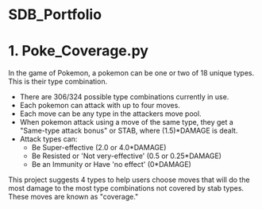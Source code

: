 # SDB_Portfolio


# 1. Poke_Coverage.py

In the game of Pokemon, a pokemon can be one or two of 18 unique types. This is their type combination.
 - There are 306/324 possible type combinations currently in use.
 - Each pokemon can attack with up to four moves.
 - Each move can be any type in the attackers move pool.
 - When pokemon attack using a move of the same type, they get a "Same-type attack bonus" or STAB, where (1.5)*DAMAGE is dealt.
 - Attack types can:
     - Be Super-effective (2.0 or 4.0*DAMAGE)
     - Be Resisted or 'Not very-effective' (0.5 or 0.25*DAMAGE)
     - Be an Immunity or Have 'no effect' (0*DAMAGE)

This project suggests 4 types to help users choose moves that will do the most damage to the most type combinations not covered by stab types. 
These moves are known as "coverage."
